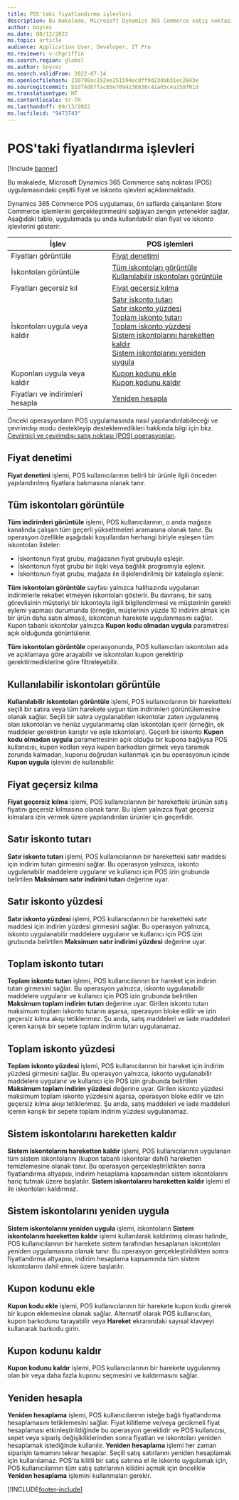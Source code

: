 ```yaml
---
title: POS'taki fiyatlandırma işlevleri
description: Bu makalede, Microsoft Dynamics 365 Commerce satış noktası (POS) uygulamasındaki çeşitli fiyat ve iskonto işlevleri açıklanmaktadır.
author: boycez
ms.date: 08/12/2022
ms.topic: article
audience: Application User, Developer, IT Pro
ms.reviewer: v-chgriffin
ms.search.region: global
ms.author: boycez
ms.search.validFrom: 2022-07-14
ms.openlocfilehash: 210798ac192ee251594ec8ff9d23dab31ec2043e
ms.sourcegitcommit: b1df4db7facb5e7094138836c41a65c4a158f01d
ms.translationtype: HT
ms.contentlocale: tr-TR
ms.lasthandoff: 09/13/2022
ms.locfileid: "9473743"
---
```

# <a name="pricing-functions-in-pos"></a>POS'taki fiyatlandırma işlevleri

[!include [banner](includes/banner.md)]

Bu makalede, Microsoft Dynamics 365 Commerce satış noktası (POS) uygulamasındaki çeşitli fiyat ve iskonto işlevleri açıklanmaktadır.

Dynamics 365 Commerce POS uygulaması, ön saflarda çalışanların Store Commerce işlemlerini gerçekleştirmesini sağlayan zengin yetenekler sağlar. Aşağıdaki tablo, uygulamada şu anda kullanılabilir olan fiyat ve iskonto işlevlerini gösterir.

| İşlev                       | POS işlemleri |
|--------------------------------|----------------|
| Fiyatları görüntüle                    | [Fiyat denetimi](#price-check) |
| İskontoları görüntüle                 | [Tüm iskontoları görüntüle](#view-all-discounts)<br>[Kullanılabilir iskontoları görüntüle](#view-available-discounts) |
| Fiyatları geçersiz kıl                | [Fiyat geçersiz kılma](#price-override) |
| İskontoları uygula veya kaldır      | [Satır iskonto tutarı](#line-discount-amount)<br>[Satır iskonto yüzdesi](#line-discount-percent)<br>[Toplam iskonto tutarı](#total-discount-amount)<br>[Toplam iskonto yüzdesi](#total-discount-percent)<br>[Sistem iskontolarını hareketten kaldır](#remove-system-discounts-from-transaction)<br>[Sistem iskontolarını yeniden uygula](#reapply-system-discounts) |
| Kuponları uygula veya kaldır        | [Kupon kodunu ekle](#add-coupon-code)<br>[Kupon kodunu kaldır](#remove-coupon-code) |
| Fiyatları ve indirimleri hesapla | [Yeniden hesapla](#recalculate) |

Önceki operasyonların POS uygulamasında nasıl yapılandırılabileceği ve çevrimdışı modu destekleyip desteklemedikleri hakkında bilgi için bkz. [Çevrimiçi ve çevrimdışı satış noktası (POS) operasyonları](pos-operations.md).

## <a name="price-check"></a>Fiyat denetimi

**Fiyat denetimi** işlemi, POS kullanıcılarının belirli bir ürünle ilgili önceden yapılandırılmış fiyatlara bakmasına olanak tanır.

## <a name="view-all-discounts"></a>Tüm iskontoları görüntüle

**Tüm indirimleri görüntüle** işlemi, POS kullanıcılarının, o anda mağaza kanalında çalışan tüm geçerli yükseltmeleri aramasına olanak tanır. Bu operasyon özellikle aşağıdaki koşullardan herhangi biriyle eşleşen tüm iskontoları listeler:

- İskontonun fiyat grubu, mağazanın fiyat grubuyla eşleşir.
- İskontonun fiyat grubu bir ilişki veya bağlılık programıyla eşlenir.
- İskontonun fiyat grubu, mağaza ile ilişkilendirilmiş bir katalogla eşlenir.

**Tüm iskontoları görüntüle** sayfası yalnızca halihazırda uygulanan indirimlerle rekabet etmeyen iskontoları gösterir. Bu davranış, bir satış görevlisinin müşteriyi bir iskontoyla ilgili bilgilendirmesi ve müşterinin gerekli eylemi yapması durumunda (örneğin, müşterinin yüzde 10 indirim almak için bir ürün daha satın alması), iskontonun harekete uygulanmasını sağlar. Kupon tabanlı iskontolar yalnızca **Kupon kodu olmadan uygula** parametresi açık olduğunda görüntülenir.

**Tüm iskontoları görüntüle** operasyonunda, POS kullanıcıları iskontoları ada ve açıklamaya göre arayabilir ve iskontoları kupon gerektirip gerektirmediklerine göre filtreleyebilir.

## <a name="view-available-discounts"></a>Kullanılabilir iskontoları görüntüle

**Kullanılabilir iskontoları görüntüle** işlemi, POS kullanıcılarının bir hareketteki seçili bir satıra veya tüm harekete uygun tüm indirimleri görüntülemesine olanak sağlar. Seçili bir satıra uygulanabilen iskontolar zaten uygulanmış olan iskontoları ve henüz uygulanmamış olan iskontoları içerir (örneğin, ek maddeler gerektiren karıştır ve eşle iskontoları). Geçerli bir iskonto **Kupon kodu olmadan uygula** parametresinin açık olduğu bir kupona bağlıysa POS kullanıcısı, kupon kodları veya kupon barkodları girmek veya taramak zorunda kalmadan, kuponu doğrudan kullanmak için bu operasyonun içinde **Kupon uygula** işlevini de kullanabilir.

## <a name="price-override"></a>Fiyat geçersiz kılma

**Fiyat geçersiz kılma** işlemi, POS kullanıcılarının bir hareketteki ürünün satış fiyatını geçersiz kılmasına olanak tanır. Bu işlem yalnızca fiyat geçersiz kılmalara izin vermek üzere yapılandırılan ürünler için geçerlidir.

## <a name="line-discount-amount"></a>Satır iskonto tutarı

**Satır iskonto tutarı** işlemi, POS kullanıcılarının bir hareketteki satır maddesi için indirim tutarı girmesini sağlar. Bu operasyon yalnızca, iskonto uygulanabilir maddelere uygulanır ve kullanıcı için POS izin grubunda belirtilen **Maksimum satır indirimi tutarı** değerine uyar.

## <a name="line-discount-percent"></a>Satır iskonto yüzdesi

**Satır iskonto yüzdesi** işlemi, POS kullanıcılarının bir hareketteki satır maddesi için indirim yüzdesi girmesini sağlar. Bu operasyon yalnızca, iskonto uygulanabilir maddelere uygulanır ve kullanıcı için POS izin grubunda belirtilen **Maksimum satır indirimi yüzdesi** değerine uyar.

## <a name="total-discount-amount"></a>Toplam iskonto tutarı

**Toplam iskonto tutarı** işlemi, POS kullanıcılarının bir hareket için indirim tutarı girmesini sağlar. Bu operasyon yalnızca, iskonto uygulanabilir maddelere uygulanır ve kullanıcı için POS izin grubunda belirtilen **Maksimum toplam indirim tutarı** değerine uyar. Girilen iskonto tutarı maksimum toplam iskonto tutarını aşarsa, operasyon bloke edilir ve izin geçersiz kılma akışı tetiklenmez. Şu anda, satış maddeleri ve iade maddeleri içeren karışık bir sepete toplam indirim tutarı uygulanamaz.

## <a name="total-discount-percent"></a>Toplam iskonto yüzdesi

**Toplam iskonto yüzdesi** işlemi, POS kullanıcılarının bir hareket için indirim yüzdesi girmesini sağlar. Bu operasyon yalnızca, iskonto uygulanabilir maddelere uygulanır ve kullanıcı için POS izin grubunda belirtilen **Maksimum toplam indirim yüzdesi** değerine uyar. Girilen iskonto yüzdesi maksimum toplam iskonto yüzdesini aşarsa, operasyon bloke edilir ve izin geçersiz kılma akışı tetiklenmez. Şu anda, satış maddeleri ve iade maddeleri içeren karışık bir sepete toplam indirim yüzdesi uygulanamaz.

## <a name="remove-system-discounts-from-transaction"></a>Sistem iskontolarını hareketten kaldır

**Sistem iskontolarını hareketten kaldır** işlemi, POS kullanıcılarının uygulanan tüm sistem iskontolarını (kupon tabanlı iskontolar dahil) hareketten temizlemesine olanak tanır. Bu operasyon gerçekleştirildikten sonra fiyatlandırma altyapısı, indirim hesaplama kapsamından sistem iskontolarını hariç tutmak üzere başlatılır. **Sistem iskontolarını hareketten kaldır** işlemi el ile iskontoları kaldırmaz.

## <a name="reapply-system-discounts"></a>Sistem iskontolarını yeniden uygula

**Sistem iskontolarını yeniden uygula** işlemi, iskontoların **Sistem iskontolarını hareketten kaldır** işlemi kullanılarak kaldırılmış olması halinde, POS kullanıcılarının bir harekete sistem tarafından hesaplanan iskontoları yeniden uygulamasına olanak tanır. Bu operasyon gerçekleştirildikten sonra fiyatlandırma altyapısı, indirim hesaplama kapsamında tüm sistem iskontolarını dahil etmek üzere başlatılır.

## <a name="add-coupon-code"></a>Kupon kodunu ekle

**Kupon kodu ekle** işlemi, POS kullanıcılarının bir harekete kupon kodu girerek bir kupon eklemesine olanak sağlar. Alternatif olarak POS kullanıcıları, kupon barkodunu tarayabilir veya **Hareket** ekranındaki sayısal klavyeyi kullanarak barkodu girin.

## <a name="remove-coupon-code"></a>Kupon kodunu kaldır

**Kupon kodunu kaldır** işlemi, POS kullanıcılarının bir harekete uygulanmış olan bir veya daha fazla kuponu seçmesini ve kaldırmasını sağlar.

## <a name="recalculate"></a>Yeniden hesapla

**Yeniden hesaplama** işlemi, POS kullanıcılarının isteğe bağlı fiyatlandırma hesaplamasını tetiklemesini sağlar. Fiyat kilitleme ve/veya gecikmeli fiyat hesaplaması etkinleştirildiğinde bu operasyon gereklidir ve POS kullanıcısı, sepet veya sipariş değişikliklerinden sonra fiyatları ve iskontoları yeniden hesaplamak istediğinde kullanılır. **Yeniden hesaplama** işlemi her zaman siparişin tamamını tekrar hesaplar. Seçili satış satırlarını yeniden hesaplamak için kullanılamaz. POS'ta kilitli bir satış satırına el ile iskonto uygulamak için, POS kullanıcılarının tüm satış satırlarının kilidini açmak için öncelikle **Yeniden hesaplama** işlemini kullanmaları gerekir.

[!INCLUDE[footer-include](../includes/footer-banner.md)]
